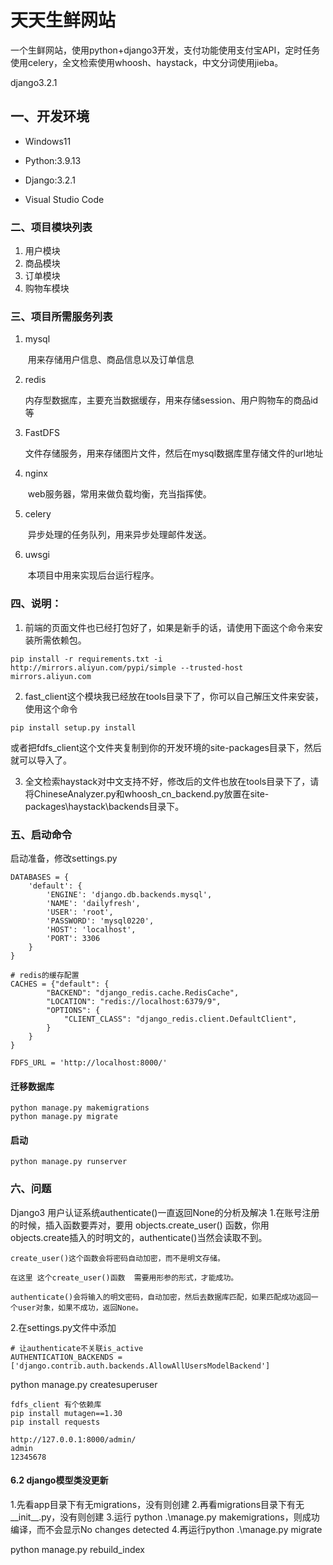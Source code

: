 # 天天生鲜网站

一个生鲜网站，使用python+django3开发，支付功能使用支付宝API，定时任务使用celery，全文检索使用whoosh、haystack，中文分词使用jieba。

django3.2.1



## 一、开发环境

* Windows11

* Python:3.9.13
* Django:3.2.1
* Visual Studio Code



### 二、项目模块列表

1. 用户模块
2. 商品模块
3. 订单模块
4. 购物车模块



### 三、项目所需服务列表

1. mysql

   ​	用来存储用户信息、商品信息以及订单信息

2. redis

   ​	内存型数据库，主要充当数据缓存，用来存储session、用户购物车的商品id等

3. FastDFS

   ​	文件存储服务，用来存储图片文件，然后在mysql数据库里存储文件的url地址

4. nginx

   ​	web服务器，常用来做负载均衡，充当指挥使。

5. celery

   ​	异步处理的任务队列，用来异步处理邮件发送。

6. uwsgi

   ​	本项目中用来实现后台运行程序。



### 四、说明：

1. 前端的页面文件也已经打包好了，如果是新手的话，请使用下面这个命令来安装所需依赖包。

```
pip install -r requirements.txt -i http://mirrors.aliyun.com/pypi/simple --trusted-host mirrors.aliyun.com
```

2. fast_client这个模块我已经放在tools目录下了，你可以自己解压文件来安装，使用这个命令

```
pip install setup.py install
```

​	或者把fdfs_client这个文件夹复制到你的开发环境的site-packages目录下，然后就可以导入了。

3. 全文检索haystack对中文支持不好，修改后的文件也放在tools目录下了，请将ChineseAnalyzer.py和whoosh_cn_backend.py放置在site-packages\haystack\backends目录下。



### 五、启动命令

启动准备，修改settings.py

```
DATABASES = {
    'default': {
        'ENGINE': 'django.db.backends.mysql',
        'NAME': 'dailyfresh',
        'USER': 'root',
        'PASSWORD': 'mysql0220',
        'HOST': 'localhost',
        'PORT': 3306
    }
}

# redis的缓存配置
CACHES = {"default": {
        "BACKEND": "django_redis.cache.RedisCache",
        "LOCATION": "redis://localhost:6379/9",
        "OPTIONS": {
            "CLIENT_CLASS": "django_redis.client.DefaultClient",
        }
    }
}

FDFS_URL = 'http://localhost:8000/'
```

#### 迁移数据库

```
python manage.py makemigrations
python manage.py migrate
```

#### 启动

```
python manage.py runserver
```



### 六、问题

Django3 用户认证系统authenticate()一直返回None的分析及解决
1.在账号注册的时候，插入函数要弄对，要用   objects.create_user()  函数，你用objects.create插入的时明文的，authenticate()当然会读取不到。

    create_user()这个函数会将密码自动加密，而不是明文存储。
    
    在这里 这个create_user()函数  需要用形参的形式，才能成功。
    
    authenticate()会将输入的明文密码，自动加密，然后去数据库匹配，如果匹配成功返回一个user对象，如果不成功，返回None。

2.在settings.py文件中添加

```
# 让authenticate不关联is_active
AUTHENTICATION_BACKENDS = ['django.contrib.auth.backends.AllowAllUsersModelBackend']
```

python manage.py createsuperuser

```
fdfs_client 有个依赖库
pip install mutagen==1.30
pip install requests
```

```
http://127.0.0.1:8000/admin/
admin
12345678
```



#### 6.2 django模型类没更新

1.先看app目录下有无migrations，没有则创建
2.再看migrations目录下有无__init__.py，没有则创建
3.运行 python .\manage.py makemigrations，则成功编译，而不会显示No changes detected
4.再运行python .\manage.py migrate

python manage.py rebuild_index